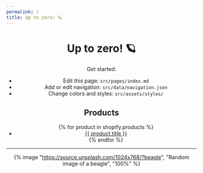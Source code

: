 ```yaml
---
permalink: /
title: Up to zero! 🪐
---
```


<header id="page-header">
  <h1>
    Up to zero! 🪐
  </h1>
  <p>Get started:</p>
  <ul>
    <li>Edit this page: <code>src/pages/index.md</code></li>
    <li>Add or edit navigation: <code>src/data/navigation.json</code></li>
    <li>Change colors and styles: <code>src/assets/styles/</code></li>
  </ul>

  <h2>Products</h2>
  <ul>
  {% for product in shopify.products %}
  <li><a href="/{{ product.handle }}/">{{ product.title }}</a></li>
  {% endfor %}
  </ul>

  <hr>

  {% image "https://source.unsplash.com/1024x768/?beagle", "Random image of a beagle", "100%" %}

</header>
